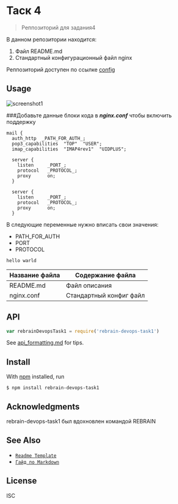 # Таск 4

> Реппозиторий для задания4

В данном репозитории находится:
1. Файл README.md
2. Стандартный конфигурационный файл nginx

Реппозиторий доступен по ссылке [config](https://gitlab.rebrainme.com/devops_users_repos/3498/rebrain-devops-task1)

## Usage

![screenshot1](https://external-content.duckduckgo.com/iu/?u=https%3A%2F%2Fcheckroi.ru%2Fblog%2Fwp-content%2Fuploads%2F2020%2F06%2Fprofession-devops-engineer-e1591042905139.jpg&f=1&nofb=1)

###Добавьте данные блоки кода в ***nginx.conf*** чтобы включить поддержку

```nginx
mail {
  auth_http  _PATH_FOR_AUTH_;
  pop3_capabilities  "TOP"  "USER";
  imap_capabilities  "IMAP4rev1"  "UIDPLUS";

  server {
    listen     _PORT_;
    protocol   _PROTOCOL_;
    proxy      on;
  }

  server {
    listen     _PORT_;
    protocol   _PROTOCOL_;
    proxy      on;
  }
```
В следующие переменные нужно вписать свои значения:
* PATH_FOR_AUTH
* PORT
* PROTOCOL

```
hello warld
```

Название файла  | Содержание файла
----------------|----------------------
README.md       | Файл описания
nginx.conf      | Стандартный конфиг файл



## API

```js
var rebrainDevopsTask1 = require('rebrain-devops-task1')
```

See [api_formatting.md](api_formatting.md) for tips.

## Install

With [npm](https://npmjs.org/) installed, run

```
$ npm install rebrain-devops-task1
```

## Acknowledgments

rebrain-devops-task1 был вдохновлен командой REBRAIN

## See Also

- [`Readme Template`](https://github.com/hackergrrl/common-readme)
- [`Гайд по Markdown`](https://guides.github.com/features/mastering-markdown/)

## License

ISC

